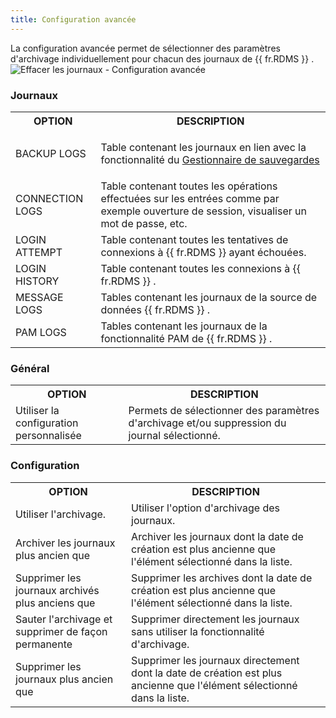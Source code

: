 ```yaml
---
title: Configuration avancée
---
```

La configuration avancée permet de sélectionner des paramètres d'archivage individuellement pour chacun des journaux de {{ fr.RDMS }} .  
![Effacer les journaux - Configuration avancée](/img/fr/server/ServerOp8152.png) 

### Journaux 

<table>
	<tr>
		<th>
OPTION 
		</th>
		<th>
DESCRIPTION 
		</th>
	</tr>
	<tr>
		<td>
BACKUP LOGS 
		</td>
		<td>

Table contenant les journaux en lien avec la fonctionnalité du [Gestionnaire de sauvegardes](/fr/server/web-interface/administration/backup/backup-manager/) 
		</td>
	</tr>
	<tr>
		<td>
CONNECTION LOGS 
		</td>
		<td>
Table contenant toutes les opérations effectuées sur les entrées comme par exemple ouverture de session, visualiser un mot de passe, etc. 
		</td>
	</tr>
	<tr>
		<td>
LOGIN ATTEMPT 
		</td>
		<td>
Table contenant toutes les tentatives de connexions à {{ fr.RDMS }} ayant échouées. 
		</td>
	</tr>
	<tr>
		<td>
LOGIN HISTORY 
		</td>
		<td>
Table contenant toutes les connexions à {{ fr.RDMS }} . 
		</td>
	</tr>
	<tr>
		<td>
MESSAGE LOGS 
		</td>
		<td>
Tables contenant les journaux de la source de données {{ fr.RDMS }} . 
		</td>
	</tr>
	<tr>
		<td>
PAM LOGS 
		</td>
		<td>
Tables contenant les journaux de la fonctionnalité PAM de {{ fr.RDMS }} . 
		</td>
	</tr>
</table>

### Général 

<table>
	<tr>
		<th>
OPTION 
		</th>
		<th>
DESCRIPTION 
		</th>
	</tr>
	<tr>
		<td>
Utiliser la configuration personnalisée 
		</td>
		<td>
Permets de sélectionner des paramètres d'archivage et/ou suppression du journal sélectionné. 
		</td>
	</tr>
</table>

### Configuration 

<table>
	<tr>
		<th>
OPTION 
		</th>
		<th>
DESCRIPTION 
		</th>
	</tr>
	<tr>
		<td>
Utiliser l'archivage. 
		</td>
		<td>
Utiliser l'option d'archivage des journaux. 
		</td>
	</tr>
	<tr>
		<td>
Archiver les journaux plus ancien que 
		</td>
		<td>
Archiver les journaux dont la date de création est plus ancienne que l'élément sélectionné dans la liste. 
		</td>
	</tr>
	<tr>
		<td>
Supprimer les journaux archivés plus anciens que 
		</td>
		<td>
Supprimer les archives dont la date de création est plus ancienne que l'élément sélectionné dans la liste. 
		</td>
	</tr>
	<tr>
		<td>
Sauter l'archivage et supprimer de façon permanente 
		</td>
		<td>
Supprimer directement les journaux sans utiliser la fonctionnalité d'archivage. 
		</td>
	</tr>
	<tr>
		<td>
Supprimer les journaux plus ancien que 
		</td>
		<td>
Supprimer les journaux directement dont la date de création est plus ancienne que l'élément sélectionné dans la liste. 
		</td>
	</tr>
</table>


